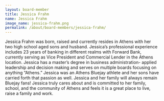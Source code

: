 ```yaml
---
layout: board-member
title: Jessica Frahm
name: Jessica Frahm
image_name: jessica-frahm.png
permalink: /about/board-members/jessica-frahm/
---
```


Jessica Frahm was born, raised and currently resides in Athens with her two high school aged
sons and husband. Jessica’s professional experience includes 23 years of banking in different
realms with Forward Bank, currently serving as Vice President and Commercial Lender in the
Athens location. Jessica has a master’s degree in business administration- applied leadership
and decision making and serves on multiple boards focusing on anything “Athens.” Jessica was
an Athens Bluejay athlete and her sons have carried forth that passion as well. Jessica and her
family will always remain Bluejay fans! Jessica truly cares about and is committed to her family,
school, and the community of Athens and feels it is a great place to live, raise a family and work.
